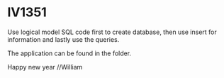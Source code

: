 # IV1351


Use logical model SQL code first to create database, then use insert for information and lastly use the queries. 

The application can be found in the folder.

Happy new year
//William
